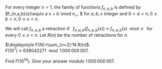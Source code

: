 For every integer $n>1$, the family of functions $f_{n,a,b}$ is defined 
by  
$f_{n,a,b}(x)\equiv a x + b \mod n\,\,\, $ for $a,b,x$ integer and  $0< a <n, 0 \le b < n,0 \le x < n$. 

We will call $f_{n,a,b}$ a retraction if $\,\,\, f_{n,a,b}(f_{n,a,b}(x)) \equiv f_{n,a,b}(x) \mod n \,\,\,$ for every $0 \le x < n$.
Let $R(n)$ be the number of retractions for $n$.


$\displaystyle F(N)=\sum_{n=2}^N R(n)$.  
$F(10^7)\equiv 638042271 \mod 1\,000\,000\,007$.

Find $F(10^{14})$.
Give your answer modulo $1\,000\,000\,007$.